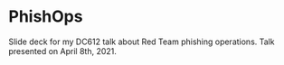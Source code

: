 # PhishOps
Slide deck for my DC612 talk about Red Team phishing operations.
Talk presented on April 8th, 2021.
